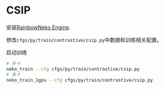# CSIP
安装[RainbowNeko Engine](https://github.com/IrisRainbowNeko/RainbowNekoEngine).

修改`cfgs/py/train/contrastive/csip.py`中数据和训练相关配置。

启动训练
```bash
# 多卡
neko_train --cfg cfgs/py/train/contrastive/csip.py
# 单卡
neko_train_1gpu --cfg cfgs/py/train/contrastive/csip.py
```